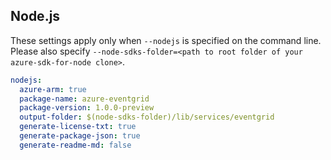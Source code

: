 ## Node.js

These settings apply only when `--nodejs` is specified on the command line.
Please also specify `--node-sdks-folder=<path to root folder of your azure-sdk-for-node clone>`.

``` yaml $(nodejs)
nodejs:
  azure-arm: true
  package-name: azure-eventgrid
  package-version: 1.0.0-preview
  output-folder: $(node-sdks-folder)/lib/services/eventgrid
  generate-license-txt: true
  generate-package-json: true
  generate-readme-md: false
```
